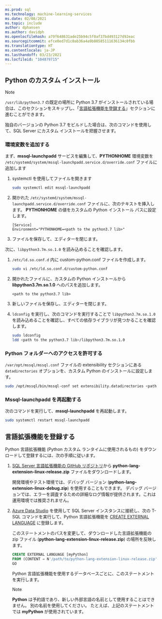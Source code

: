 ```yaml
---
ms.prod: sql
ms.technology: machine-learning-services
ms.date: 02/08/2021
ms.topic: include
author: dphansen
ms.author: davidph
ms.openlocfilehash: a79f648631ade25b94c5f0af37bd493127d92eac
ms.sourcegitcommit: efce0ed7d1c0ab36a4a9b88585111636134c0fbb
ms.translationtype: HT
ms.contentlocale: ja-JP
ms.lasthandoff: 03/23/2021
ms.locfileid: "104879715"
---
```

## <a name="custom-installation-of-python"></a>Python のカスタム インストール

> [!NOTE]
> `/usr/lib/python3.7` の既定の場所に Python 3.7 がインストールされている場合は、このセクションをスキップし、「[言語拡張機能を登録する](#register-language-extension-linux)」セクションに進むことができます。

独自のバージョンの Python 3.7 をビルドした場合は、次のコマンドを使用して、SQL Server にカスタム インストールを把握させます。

### <a name="add-environment-variable"></a>環境変数を追加する

まず、**mssql-launchpadd** サービスを編集して、**PYTHONHOME** 環境変数を `/etc/systemd/system/mssql-launchpadd.service.d/override.conf` ファイルに追加します

1. systemctl を使用してファイルを開きます

    ```bash
    sudo systemctl edit mssql-launchpadd
    ```

1. 開かれた `/etc/systemd/system/mssql-launchpadd.service.d/override.conf` ファイルに、次のテキストを挿入します。 **PYTHONHOME** の値をカスタムの Python インストール パスに設定します。

    ```
    [Service]
    Environment="PYTHONHOME=<path to the python3.7 lib>"
    ```

1. ファイルを保存して、エディターを閉じます。

次に、`libpython3.7m.so.1.0` を読み込めることを確認します。

1. `/etc/ld.so.conf.d` 内に custom-python.conf ファイルを作成します。

    ```bash
    sudo vi /etc/ld.so.conf.d/custom-python.conf
    ```

1. 開かれたファイルに、カスタムの Python インストールから **libpython3.7m.so.1.0** へのパスを追加します。

    ```
    <path to the python3.7 lib>
    ```

1. 新しいファイルを保存し、エディターを閉じます。

1. `ldconfig` を実行し、次のコマンドを実行することで `libpython3.7m.so.1.0` を読み込めることを確認し、すべての依存ライブラリが見つかることを確認します。

    ```bash
    sudo ldconfig
    ldd <path to the python3.7 lib>/libpython3.7m.so.1.0
    ```

### <a name="grant-access-to-python-folder"></a>Python フォルダーへのアクセスを許可する

`/var/opt/mssql/mssql.conf` ファイルの extensibility セクションにある `datadirectories` オプションを、カスタム Python のインストールに設定します。

```bash
sudo /opt/mssql/bin/mssql-conf set extensibility.datadirectories <path to python3.7>
```

### <a name="restart-mssql-launchpadd"></a>Mssql-launchpadd を再起動する

次のコマンドを実行して、**mssql-launchpadd** を再起動します。

```bash
sudo systemctl restart mssql-launchpadd
```

<a name="register-language-extension-linux"></a>

## <a name="register-language-extension"></a>言語拡張機能を登録する

Python 言語拡張機能 (Python カスタム ランタイムに使用されるもの) をダウンロードして登録するには、次の手順に従います。

1. [SQL Server 言語拡張機能の GitHub リポジトリ](https://github.com/microsoft/sql-server-language-extensions/releases)から **python-lang-extension-linux-release.zip** ファイルをダウンロードします。

    開発環境やテスト環境では、デバッグ バージョン (**python-lang-extension-linux-debug.zip**) を使用することもできます。 デバッグ バージョンでは、エラーを調査するための詳細なログ情報が提供されます。これは運用環境では推奨されません。

1. [Azure Data Studio](../../../azure-data-studio/what-is-azure-data-studio.md) を使用して SQL Server インスタンスに接続し、次の T-SQL コマンドを実行して、Python 言語拡張機能を [CREATE EXTERNAL LANGUAGE](../../../t-sql/statements/create-external-language-transact-sql.md) に登録します。 

    このステートメントのパスを変更して、ダウンロードした言語拡張機能の zip ファイル (**python-lang-extension-linux-release.zip**) の場所を反映します。

    ```sql
    CREATE EXTERNAL LANGUAGE [myPython]
    FROM (CONTENT = N'/path/to/python-lang-extension-linux-release.zip', FILE_NAME = 'libPythonExtension.so.1.1');
    GO
    ```

    Python 言語拡張機能を使用するデータベースごとに、このステートメントを実行します。

    > [!NOTE]
    > **Python** は予約語であり、新しい外部言語の名前として使用することはできません。 別の名前を使用してください。 たとえば、上記のステートメントでは **myPython** が使用されています。
